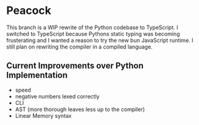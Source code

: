 # Peacock
This branch is a WIP rewrite of the Python codebase to TypeScript.
I switched to TypeScript because Pythons static typing was becoming frusterating and I wanted a reason
to try the new bun JavaScript runtime. I still plan on rewriting the compiler in a compiled language.

## Current Improvements over Python Implementation
- speed
- negative numbers lexed correctly
- CLI
- AST (more thorough leaves less up to the compiler)
- Linear Memory syntax

